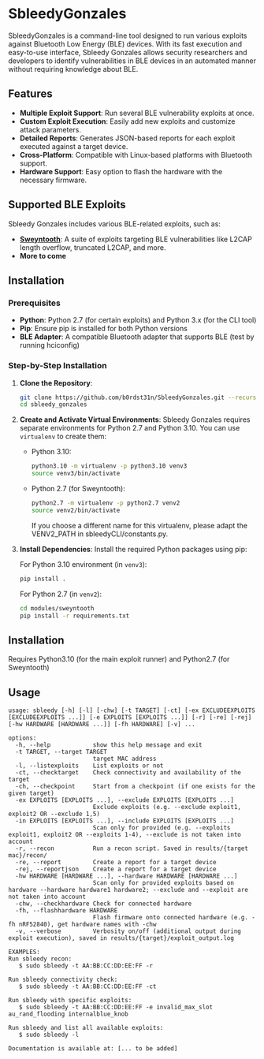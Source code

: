 # SbleedyGonzales

SbleedyGonzales is a command-line tool designed to run various exploits against Bluetooth Low Energy (BLE) devices. With its fast execution and easy-to-use interface, Sbleedy Gonzales allows security researchers and developers to identify vulnerabilities in BLE devices in an automated manner without requiring knowledge about BLE.

## Features

- **Multiple Exploit Support**: Run several BLE vulnerability exploits at once.
- **Custom Exploit Execution**: Easily add new exploits and customize attack parameters.
- **Detailed Reports**: Generates JSON-based reports for each exploit executed against a target device.
- **Cross-Platform**: Compatible with Linux-based platforms with Bluetooth support.
- **Hardware Support**: Easy option to flash the hardware with the necessary firmware.

## Supported BLE Exploits

Sbleedy Gonzales includes various BLE-related exploits, such as:

- **[Sweyntooth](https://github.com/Matheus-Garbelini/sweyntooth_bluetooth_low_energy_attacks)**: A suite of exploits targeting BLE vulnerabilities like L2CAP length overflow, truncated L2CAP, and more.
- **More to come**

## Installation

### Prerequisites

- **Python**: Python 2.7 (for certain exploits) and Python 3.x (for the CLI tool)
- **Pip**: Ensure pip is installed for both Python versions
- **BLE Adapter**: A compatible Bluetooth adapter that supports BLE (test by running hciconfig)

### Step-by-Step Installation

1. **Clone the Repository**:

    ```bash
    git clone https://github.com/b0rdst31n/SbleedyGonzales.git --recurse-submodules
    cd sbleedy_gonzales
    ```

2. **Create and Activate Virtual Environments**:
    Sbleedy Gonzales requires separate environments for Python 2.7 and Python 3.10. You can use `virtualenv` to create them:
   
    - Python 3.10:

      ```bash
      python3.10 -m virtualenv -p python3.10 venv3
      source venv3/bin/activate
      ```

    - Python 2.7 (for Sweyntooth):

      ```bash
      python2.7 -m virtualenv -p python2.7 venv2
      source venv2/bin/activate
      ```

      If you choose a different name for this virtualenv, please adapt the VENV2_PATH in sbleedyCLI/constants.py.

3. **Install Dependencies**:
    Install the required Python packages using pip:
   
    For Python 3.10 environment (in `venv3`):

    ```bash
    pip install .
    ```

    For Python 2.7 (in `venv2`):

    ```bash
    cd modules/sweyntooth
    pip install -r requirements.txt
    ```

## Installation

Requires Python3.10 (for the main exploit runner) and Python2.7 (for Sweyntooth)

## Usage

```console
usage: sbleedy [-h] [-l] [-chw] [-t TARGET] [-ct] [-ex EXCLUDEEXPLOITS [EXCLUDEEXPLOITS ...]] [-e EXPLOITS [EXPLOITS ...]] [-r] [-re] [-rej] [-hw HARDWARE [HARDWARE ...]] [-fh HARDWARE] [-v] ...

options:
  -h, --help            show this help message and exit
  -t TARGET, --target TARGET
                        target MAC address
  -l, --listexploits    List exploits or not
  -ct, --checktarget    Check connectivity and availability of the target
  -ch, --checkpoint     Start from a checkpoint (if one exists for the given target)
  -ex EXPLOITS [EXPLOITS ...], --exclude EXPLOITS [EXPLOITS ...]
                        Exclude exploits (e.g. --exclude exploit1, exploit2 OR --exclude 1,5)
  -in EXPLOITS [EXPLOITS ...], --include EXPLOITS [EXPLOITS ...]
                        Scan only for provided (e.g. --exploits exploit1, exploit2 OR --exploits 1-4), --exclude is not taken into account
  -r, --recon           Run a recon script. Saved in results/{target mac}/recon/
  -re, --report         Create a report for a target device
  -rej, --reportjson    Create a report for a target device
  -hw HARDWARE [HARDWARE ...], --hardware HARDWARE [HARDWARE ...]
                        Scan only for provided exploits based on hardware --hardware hardware1 hardware2; --exclude and --exploit are not taken into account
  -chw, --checkhardware Check for connected hardware
  -fh, --flashhardware HARDWARE
                        Flash firmware onto connected hardware (e.g. -fh nRF52840), get hardware names with -chw
  -v, --verbose         Verbosity on/off (additional output during exploit execution), saved in results/{target}/exploit_output.log

EXAMPLES:
Run sbleedy recon:
   $ sudo sbleedy -t AA:BB:CC:DD:EE:FF -r

Run sbleedy connectivity check:
   $ sudo sbleedy -t AA:BB:CC:DD:EE:FF -ct

Run sbleedy with specific exploits:
   $ sudo sbleedy -t AA:BB:CC:DD:EE:FF -e invalid_max_slot au_rand_flooding internalblue_knob

Run sbleedy and list all available exploits:
   $ sudo sbleedy -l

Documentation is available at: [... to be added]
```
